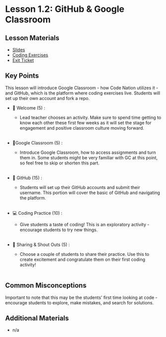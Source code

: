 # Lesson 1.2: GitHub & Google Classroom

## Lesson Materials
- [Slides](https://docs.google.com/presentation/d/1EB8GVHuKhh781d5sJpM2lVhTevpDufTXjmbTydZNnM8/edit?usp=sharing)
- [Coding Exercises](https://popcode.org/?snapshot=eb99c80f-f102-4c8e-a488-64e01c30e943)
- [Exit Ticket](https://forms.gle/maHRBfZMZQPj2aJ48)


## Key Points
This lesson will introduce Google Classroom - how Code Nation utilizes it - and GitHub, which is the platform where coding exercises live. Students will set up their own account and fork a repo.

- 👋 Welcome (5) : 
    - Lead teacher chooses an activity. Make sure to spend time getting to know each other these first few weeks as it will set the stage for engagement and positive classroom culture moving forward.<br><br>

- 🎒Google Classroom (5) : 
    - Introduce Google Classroom, how to access assignments and turn them in. Some students might be very familiar with GC at this point, so feel free to skip or shorten this part.<br><br>

- 👾 GitHub (15) :
    - Students will set up their GitHub accounts and submit their username. This portion will cover the basic of GitHub and navigating the platform.<br><br>

- 💻 Coding Practice (10) : 
    - Give students a taste of coding! This is an exploratory activity - encourage students to try new things.<br><br>

- 🎉 Sharing & Shout Outs (5) :
    - Choose a couple of students to share their practice. Use this to create excitement and congratulate them on their first coding activity!<br><br>


## Common Misconceptions
Important to note that this may be the students' first time looking at code - encourage students to explore, make mistakes, and search for solutions.  

## Additional Materials
- n/a
